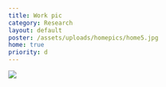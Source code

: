 ```yaml
---
title: Work pic
category: Research
layout: default
poster: /assets/uploads/homepics/home5.jpg
home: true
priority: d
---
```


![](/assets/uploads/homepics/home5.jpg)